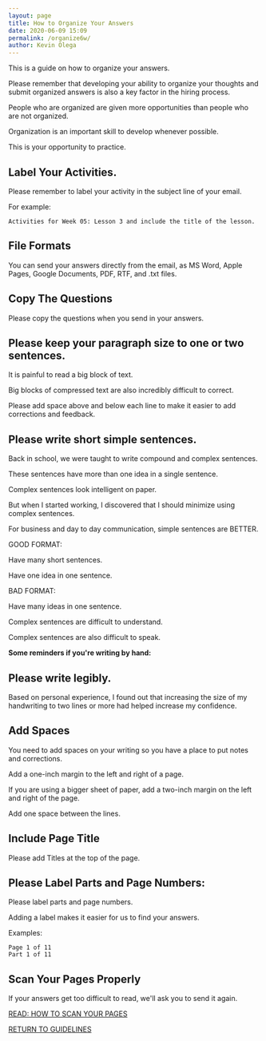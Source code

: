 ```yaml
--- 
layout: page
title: How to Organize Your Answers
date: 2020-06-09 15:09
permalink: /organize6w/ 
author: Kevin Olega 
--- 
```

This is a guide on how to organize your answers.

Please remember that developing your ability to organize your thoughts and submit organized answers is also a key factor in the hiring process.

People who are organized are given more opportunities than people who are not organized.

Organization is an important skill to develop whenever possible.

This is your opportunity to practice.

## Label Your Activities.

Please remember to label your activity in the subject line of your email.

For example: 

    Activities for Week 05: Lesson 3 and include the title of the lesson.

## File Formats

You can send your answers directly from the email, as MS Word, Apple Pages, Google Documents, PDF, RTF, and .txt files.

## Copy The Questions

Please copy the questions when you send in your answers.

## Please keep your paragraph size to one or two sentences.

It is painful to read a big block of text.

Big blocks of compressed text are also incredibly difficult to correct.

Please add space above and below each line to make it easier to add corrections and feedback.

## Please write short simple sentences.

Back in school, we were taught to write compound and complex sentences.

These sentences have more than one idea in a single sentence.

Complex sentences look intelligent on paper.

But when I started working, I discovered that I should minimize using complex sentences.

For business and day to day communication, simple sentences are BETTER.

GOOD FORMAT:

Have many short sentences. 

Have one idea in one sentence.

BAD FORMAT:

Have many ideas in one sentence.

Complex sentences are difficult to understand.

Complex sentences are also difficult to speak.

**Some reminders if you're writing by hand:**

## Please write legibly.

Based on personal experience, I found out that increasing the size of my handwriting to two lines or more had helped increase my confidence.

## Add Spaces

You need to add spaces on your writing so you have a place to put notes and corrections.

Add a one-inch margin to the left and right of a page.

If you are using a bigger sheet of paper, add a two-inch margin on the left and right of the page.

Add one space between the lines.

## Include Page Title

Please add Titles at the top of the page.

## Please Label Parts and Page Numbers:

Please label parts and page numbers. 

Adding a label makes it easier for us to find your answers.

Examples:

    Page 1 of 11
    Part 1 of 11

## Scan Your Pages Properly

If your answers get too difficult to read, we'll ask you to send it again.

[READ: HOW TO SCAN YOUR PAGES](https://callcentertrainingtips.com/scan)


<a href="https://callcentertrainingtips.com/6wlguide/" class="button focus">RETURN TO GUIDELINES</a>